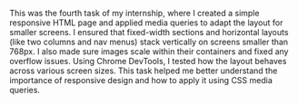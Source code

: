This was the fourth task of my internship, where I created a simple responsive HTML page and applied media queries to adapt the layout for smaller screens. I ensured that fixed-width sections and horizontal layouts (like two columns and nav menus) stack vertically on screens smaller than 768px. I also made sure images scale within their containers and fixed any overflow issues. Using Chrome DevTools, I tested how the layout behaves across various screen sizes. This task helped me better understand the importance of responsive design and how to apply it using CSS media queries.
